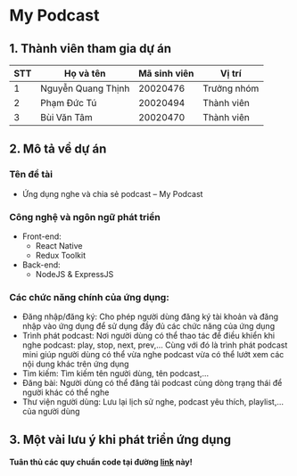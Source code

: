 # My Podcast
## 1. Thành viên tham gia dự án
| STT | Họ và tên | Mã sinh viên | Vị trí |
|--------------|-------|------|-------|
| 1 | Nguyễn Quang Thịnh | 20020476 | Trưởng nhóm |
| 2 | Phạm Đức Tú | 20020494 | Thành viên |
| 3 | Bùi Văn Tâm | 20020470 | Thành viên |
## 2. Mô tả về dự án
### Tên đề tài 
  - Ứng dụng nghe và chia sẻ podcast – My Podcast
### Công nghệ và ngôn ngữ phát triển 
- Front-end: 
   - React Native
   - Redux Toolkit
- Back-end: 
   - NodeJS & ExpressJS
### Các chức năng chính của ứng dụng:
- Đăng nhập/đăng ký: Cho phép người dùng đăng ký tài khoản và đăng nhập vào ứng dụng để sử dụng đầy đủ các chức năng của ứng dụng
- Trình phát podcast: Nơi người dùng có thể thao tác để điều khiển khi nghe podcast: play, stop, next, prev,… Cùng với đó là trình phát podcast mini giúp người dùng có thể vừa nghe podcast vừa có thể lướt xem các nội dung khác trên ứng dụng
- Tìm kiếm: Tìm kiếm tên người dùng, tên podcast,…
- Đăng bài: Người dùng có thể đăng tải podcast cùng dòng trạng thái để người khác có thể nghe
- Thư viện người dùng: Lưu lại lịch sử nghe, podcast yêu thích, playlist,… của người dùng
## 3. Một vài lưu ý khi phát triển ứng dụng
#### Tuân thủ các quy chuẩn code tại đường [link](https://docs.google.com/document/d/1Vw6x1o3Y2VCfI9LcHUmdzWzn6UI_nHFOPGFUxKyp2Kk/edit?usp=sharing) này!

